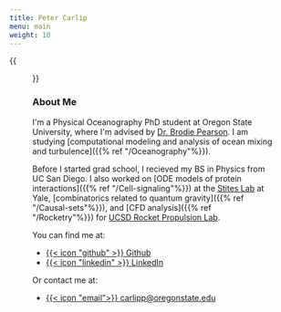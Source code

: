 ```yaml
---
title: Peter Carlip
menu: main
weight: 10
---
```


{{<figure
    src="images/headshot.jpg"
    alt="Headshot of Peter Carlip, wearing a suit"
    class="right">}}

### About Me

I'm a Physical Oceanography PhD student at Oregon State University, where I'm advised 
by [Dr. Brodie Pearson](https://brodiepearson.github.io/). I am studying [computational 
modeling and analysis of ocean mixing and turbulence]({{% ref "/Oceanography"%}}). 

Before I started grad school, I recieved my BS in Physics from UC San Diego. I
also worked on 
[ODE models of protein interactions]({{% ref "/Cell-signaling"%}}) at the 
[Stites Lab](https://www.stiteslab.org/) at Yale,
[combinatorics related to quantum gravity]({{% ref "/Causal-sets"%}}), 
and [CFD analysis]({{% ref "/Rocketry"%}}) for 
[UCSD Rocket Propulsion Lab](https://www.rocketproplab.org/).

You can find me at:
* [{{< icon "github" >}} Github](https://github.com/pcarlip)
* [{{< icon "linkedin" >}} LinkedIn](https://www.linkedin.com/in/peter-carlip-8409101aa/)

Or contact me at:
* [{{< icon "email">}} carlipp@oregonstate.edu](mailto:carlipp@oregonstate.edu)

